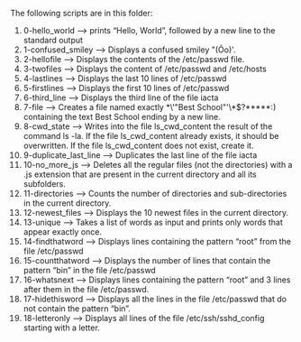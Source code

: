 The following scripts are in this folder:
1. 0-hello_world --> prints “Hello, World”, followed by a new line to the standard output
2. 1-confused_smiley --> Displays a confused smiley "(Ôo)'.
3. 2-hellofile --> Displays the contents of the /etc/passwd file.
4. 3-twofiles --> Displays the content of /etc/passwd and /etc/hosts
5. 4-lastlines --> Displays the last 10 lines of /etc/passwd
6. 5-firstlines --> Displays the first 10 lines of /etc/passwd 
7. 6-third_line --> Displays the third line of the file iacta
8. 7-file --> Creates a file named exactly \*\\'"Best School"\'\\*$\?\*\*\*\*\*:) containing the text Best School ending by a new line.
9. 8-cwd_state --> Writes into the file ls_cwd_content the result of the command ls -la. If the file ls_cwd_content already exists, it should be overwritten. If the file ls_cwd_content does not exist, create it.
10. 9-duplicate_last_line --> Duplicates the last line of the file iacta
11. 10-no_more_js --> Deletes all the regular files (not the directories) with a .js extension that are present in the current directory and all its subfolders.
12. 11-directories --> Counts the number of directories and sub-directories in the current directory.
13. 12-newest_files --> Displays the 10 newest files in the current directory.
14. 13-unique --> Takes a list of words as input and prints only words that appear exactly once.
15. 14-findthatword --> Displays lines containing the pattern “root” from the file /etc/passwd 
16. 15-countthatword --> Displays the number of lines that contain the pattern “bin” in the file /etc/passwd
17. 16-whatsnext --> Displays lines containing the pattern “root” and 3 lines after them in the file /etc/passwd.
18. 17-hidethisword --> Displays all the lines in the file /etc/passwd that do not contain the pattern “bin”.
19. 18-letteronly --> Displays all lines of the file /etc/ssh/sshd_config starting with a letter.
